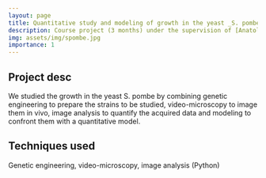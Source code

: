 ```yaml
---
layout: page
title: Quantitative study and modeling of growth in the yeast _S. pombe_
description: Course project (3 months) under the supervision of [Anatole Chessel](https://portail.polytechnique.edu/lob/en/anatole-chessel)
img: assets/img/spombe.jpg
importance: 1
---
```


## Project desc

We studied the growth in the yeast S. pombe by combining genetic engineering to prepare the strains to be studied, video-microscopy to image them in vivo, image analysis to quantify the acquired data and modeling to confront them with a quantitative model.

## Techniques used 

Genetic engineering, video-microscopy, image analysis (Python)
